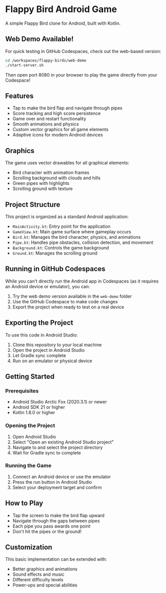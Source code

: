 # Flappy Bird Android Game

A simple Flappy Bird clone for Android, built with Kotlin.

## Web Demo Available!

For quick testing in GitHub Codespaces, check out the web-based version:

```bash
cd /workspaces/flappy-birds/web-demo
./start-server.sh
```

Then open port 8080 in your browser to play the game directly from your Codespace!

## Features

- Tap to make the bird flap and navigate through pipes
- Score tracking and high score persistence
- Game over and restart functionality
- Smooth animations and physics
- Custom vector graphics for all game elements
- Adaptive icons for modern Android devices

## Graphics

The game uses vector drawables for all graphical elements:
- Bird character with animation frames
- Scrolling background with clouds and hills
- Green pipes with highlights
- Scrolling ground with texture

## Project Structure

This project is organized as a standard Android application:

- `MainActivity.kt`: Entry point for the application
- `GameView.kt`: Main game surface where gameplay occurs
- `Bird.kt`: Manages the bird character, physics, and animations
- `Pipe.kt`: Handles pipe obstacles, collision detection, and movement
- `Background.kt`: Controls the game background
- `Ground.kt`: Manages the scrolling ground

## Running in GitHub Codespaces

While you can't directly run the Android app in Codespaces (as it requires an Android device or emulator), you can:

1. Try the web demo version available in the `web-demo` folder
2. Use the GitHub Codespace to make code changes
3. Export the project when ready to test on a real device

## Exporting the Project

To use this code in Android Studio:

1. Clone this repository to your local machine
2. Open the project in Android Studio
3. Let Gradle sync complete
4. Run on an emulator or physical device

## Getting Started

### Prerequisites

- Android Studio Arctic Fox (2020.3.1) or newer
- Android SDK 21 or higher
- Kotlin 1.8.0 or higher

### Opening the Project

1. Open Android Studio
2. Select "Open an existing Android Studio project"
3. Navigate to and select the project directory
4. Wait for Gradle sync to complete

### Running the Game

1. Connect an Android device or use the emulator
2. Press the run button in Android Studio
3. Select your deployment target and confirm

## How to Play

- Tap the screen to make the bird flap upward
- Navigate through the gaps between pipes
- Each pipe you pass awards one point
- Don't hit the pipes or the ground!

## Customization

This basic implementation can be extended with:

- Better graphics and animations
- Sound effects and music
- Different difficulty levels
- Power-ups and special abilities